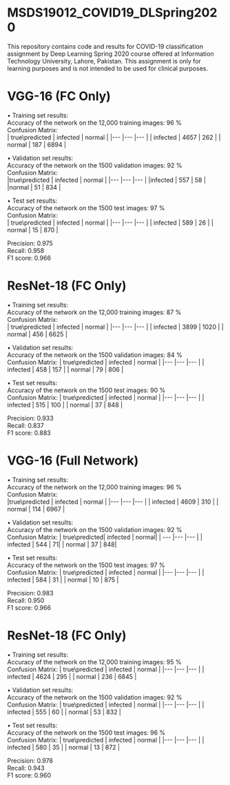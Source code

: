 # MSDS19012_COVID19_DLSpring2020
This repository contains code and results for COVID-19 classification assignment by Deep Learning Spring 2020 course offered at Information Technology University, Lahore, Pakistan. This assignment is only for learning purposes and is not intended to be used for clinical purposes.

# VGG-16 (FC Only)
•	Training set results:  
Accuracy of the network on the 12,000 training images: 96 %  
Confusion Matrix:  
| true\predicted | infected | normal |
|--- |--- |--- |
| infected | 4657 | 262 |
| normal | 187 | 6894 |

•	Validation set results:  
Accuracy of the network on the 1500 validation images: 92 %  
Confusion Matrix:  
|true\predicted |  infected |    normal |
|--- |--- |--- |
|infected       | 557     |  58 |
|normal         | 51      |  834 |

•	Test set results:  
Accuracy of the network on the 1500 test images: 97 %  
Confusion Matrix:  
| true\predicted | infected |   normal |
|--- |--- |--- |
|    infected    |   589  |       26 |
|    normal      |   15   |      870 |

Precision: 0.975  
Recall:    0.958  
F1 score:  0.966  

# ResNet-18 (FC Only)
•	Training set results:  
Accuracy of the network on the 12,000 training images: 87 %  
Confusion Matrix:   
| true\predicted | infected  |   normal |
|--- |--- |--- |
|    infected    |   3899  |    1020 |
|    normal      |   456   |    6625 |

•	  Validation set results:  
Accuracy of the network on the 1500 validation images: 84 %  
Confusion Matrix: 
| true\predicted | infected |   normal |
|--- |--- |--- |
|    infected    |   458  |    157 |
|    normal      |   79   |    806 |

•	Test set results:  
Accuracy of the network on the 1500 test images: 90 %  
Confusion Matrix: 
| true\predicted | infected | normal |
|--- |--- |--- |
|    infected    |   515  |  100 |
|    normal      |   37   |  848 |

Precision: 0.933  
Recall:    0.837  
F1 score:  0.883  



# VGG-16 (Full Network)
•	Training set results:  
Accuracy of the network on the 12,000 training images: 96 %  
Confusion Matrix:  
|true\predicted | infected  |   normal |
|--- |--- |--- |
|   infected    |   4609  |    310 |
|   normal      |   114   |    6967 |

•	Validation set results:  
Accuracy of the network on the 1500 validation images: 92 %  
Confusion Matrix: 
| true\predicted|  infected |    normal|
| --- |--- |--- |
| infected      | 544     | 71|
| normal        | 37      | 848|

•	Test set results:  
Accuracy of the network on the 1500 test images: 97 %  
Confusion Matrix: 
|  true\predicted | infected |   normal |
|--- |--- |--- |
|     infected    |   584  |       31 |
|     normal      |   10   |      875 |

Precision: 0.983  
Recall:    0.950  
F1 score:  0.966  


# ResNet-18 (FC Only)
•	Training set results:  
Accuracy of the network on the 12,000 training images: 95 %  
Confusion Matrix: 
|  true\predicted | infected  |   normal |
|--- |--- |--- |
|     infected    |   4624  |    295 |
|     normal      |   236   |    6845 |

•	Validation set results:  
Accuracy of the network on the 1500 validation images: 92 %  
Confusion Matrix: 
|  true\predicted | infected  |  normal |
|--- |--- |--- |
|     infected    |   555   |   60 |
|     normal      |   53    |   832 |

•	Test set results:  
Accuracy of the network on the 1500 test images: 96 %  
Confusion Matrix: 
|  true\predicted | infected  |  normal |
|--- |--- |--- |
|     infected    |   580   |   35 |
|     normal      |   13    |   872 |

Precision: 0.978  
Recall:    0.943  
F1 score:  0.960  
